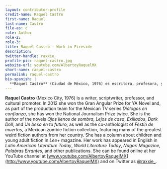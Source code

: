 ```yaml
---
layout: contributor-profile
credit-name: Raquel Castro
first-name: Raquel
last-name: Castro
file-as: c
role: Author
role-2:
role-3:
title: Raquel Castro — Work in Fireside
description:
twitter-handle: raxxie_
profile-pic: raquel-castro.jpg
website-url: youtube.com/AlbertoyRaquelMX
short-name: raquel-castro
permalink: raquel-castro
bio-spanish: |
  **Raquel Castro** (Ciudad de México, 1976) es escritora, profesora, y promotora cultural. En 2012 ganó el Premio Gran Angular de literatura juvenil, y como parte del equipo de producción del programa televisivo mexicano _Diálogos en confianza_ ganó dos veces el Premio Nacional de Periodismo. Es Autora de las novelas _Ojos llenos de sombra_, _Lejos de Casa_, _Exiliados_, _Dark Doll_, y _Un beso en tu futuro_, así como coantologista de _Festín de muertos_, una antología de cuentos mexicanos de zombis con muchos de los mejores autores de weird fiction de México. Tiene una columna sobre literatura infantil y juvenil en la revista _LeeMás_. Su trabajo ha aparecido en inglés en _Latin American Literature Today_, _World Literature Today_, _Nagari_, _Palabras Errantes_ y otras publicaciones. Se le puede encontrar en su canal de YouTube [www.youtube.com/AlbertoyRaquelMX](http://www.youtube.com/AlbertoyRaquelMX) y en Twitter como [@raxxie_](https://www.twitter.com/raxxie_).
---
```

**Raquel Castro** (Mexico City, 1976) is a writer, scriptwriter, professor, and cultural promoter. In 2012 she won the Gran Angular Prize for YA Novel and, as part of the production team for the Mexican TV series _Diálogos en confianza_, she has won the National Journalism Prize twice. She is the author of the novels _Ojos llenos de sombra_, _Lejos de casa_, _Exiliados_, _Dark Doll_, and _Un beso en tu futuro_, as well as the co-anthologist of _Festín de muertos_, a Mexican zombie fiction collection, featuring many of the greatest weird fiction authors from her country. She has a column about children and young adult fiction in _Lee+_ magazine. Her work has appeared in English in _Latin American Literature Today_, _World Literature Today_, _Nagari Magazine_, _Palabras Errantes_, and other publications. She can be found online at her YouTube channel at  [www.youtube.com/AlbertoyRaquelMX](http://www.youtube.com/AlbertoyRaquelMX) and on Twitter as [@raxxie_](https://www.twitter.com/raxxie_).

